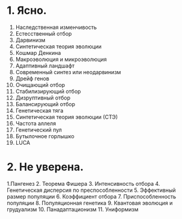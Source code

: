 # 1. Ясно.

1. Наследственная изменчивость
2. Естесственный отбор
3. Дарвинизм
5. Синтетическая теория эволюции
6. Кошмар Денкина
7. Макроэволюция и микроэволюция
8. Адаптивный ландшафт
9. Современный синтез  или неодарвинизм
10. Дрейф генов
11. Очищающий отбор
12. Стабилизирующий отбор
13. Дизруптивный отбор
14. Балансирующий отбор
15. Генетическая тяга 
16. Синтетическая теория эволюции (СТЭ)
17. Частота аллеля
18. Генетический пул
19. Бутылочное горлышко
20. LUCA

# 2. Не уверена.

1.Пангенез
2. Теорема Фишера
3. Интенсивность отбора
4. Генетическая дисперсия по преспособленности
5. Эффективный размер популяции
6. Коэффициент отбора
7. Приспособленность популяции 
8. Популяционная генетика
9. Квантовая эволюция и грудуализм
10. Панадаптационизм 
11. Униформизм
